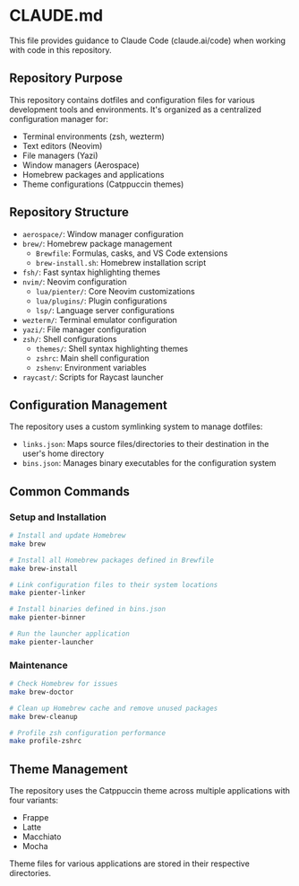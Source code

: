 # CLAUDE.md

This file provides guidance to Claude Code (claude.ai/code) when working with code in this repository.

## Repository Purpose

This repository contains dotfiles and configuration files for various development tools and environments. It's organized as a centralized configuration manager for:

- Terminal environments (zsh, wezterm)
- Text editors (Neovim)
- File managers (Yazi)
- Window managers (Aerospace)
- Homebrew packages and applications
- Theme configurations (Catppuccin themes)

## Repository Structure

- `aerospace/`: Window manager configuration
- `brew/`: Homebrew package management
  - `Brewfile`: Formulas, casks, and VS Code extensions
  - `brew-install.sh`: Homebrew installation script
- `fsh/`: Fast syntax highlighting themes
- `nvim/`: Neovim configuration
  - `lua/pienter/`: Core Neovim customizations
  - `lua/plugins/`: Plugin configurations
  - `lsp/`: Language server configurations
- `wezterm/`: Terminal emulator configuration
- `yazi/`: File manager configuration
- `zsh/`: Shell configurations
  - `themes/`: Shell syntax highlighting themes
  - `zshrc`: Main shell configuration
  - `zshenv`: Environment variables
- `raycast/`: Scripts for Raycast launcher

## Configuration Management

The repository uses a custom symlinking system to manage dotfiles:

- `links.json`: Maps source files/directories to their destination in the user's home directory
- `bins.json`: Manages binary executables for the configuration system

## Common Commands

### Setup and Installation

```bash
# Install and update Homebrew
make brew

# Install all Homebrew packages defined in Brewfile
make brew-install

# Link configuration files to their system locations
make pienter-linker

# Install binaries defined in bins.json
make pienter-binner

# Run the launcher application
make pienter-launcher
```

### Maintenance

```bash
# Check Homebrew for issues
make brew-doctor

# Clean up Homebrew cache and remove unused packages
make brew-cleanup

# Profile zsh configuration performance
make profile-zshrc
```

## Theme Management

The repository uses the Catppuccin theme across multiple applications with four variants:
- Frappe
- Latte
- Macchiato
- Mocha

Theme files for various applications are stored in their respective directories.